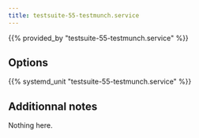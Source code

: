 ```yaml
---
title: testsuite-55-testmunch.service
---
```


{{% provided_by "testsuite-55-testmunch.service" %}}

## Options

{{% systemd_unit "testsuite-55-testmunch.service" %}}

## Additionnal notes

Nothing here.